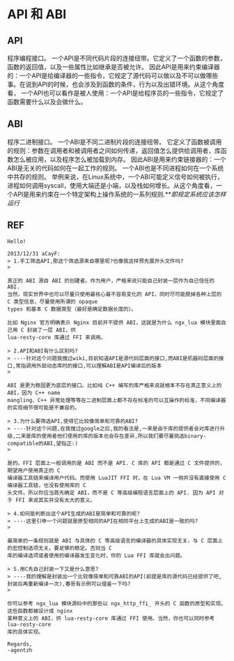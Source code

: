 # API 和 ABI

## API

程序编程接口。 一个API是不同代码片段的连接纽带。它定义了一个函数的参数，函数的返回值，以及一些属性比如继承是否被允许。 因此API是用来约束编译器的：一个API是给编译器的一些指令，它规定了源代码可以做以及不可以做哪些事。在说到API的时候，也会涉及到函数的条件，行为以及出错环境。从这个角度看， 一个API也可以看作是被人使用：一个API是给程序员的一些指令，它规定了函数需要什么以及会做什么。


## ABI

程序二进制接口。 一个ABI是不同二进制片段的连接纽带。 它定义了函数被调用的规则：参数在调用者和被调用者之间如何传递，返回值怎么提供给调用者，库函数怎么被应用，以及程序怎么被加载到内存。 因此ABI是用来约束链接器的：一个ABI是无关的代码如何在一起工作的规则。 一个ABI也是不同进程如何在一个系统中共存的规则。 举例来说，在Linux系统中，一个ABI可能定义信号如何被执行，进程如何调用syscall，使用大端还是小端，以及栈如何增长。从这个角度看，一个API是用来约束在一个特定架构上操作系统的一系列规则.***即规定系统应该怎样运行*


## REF

	Hello! 
	
	2013/12/31 aCayF: 
	> 1.手工筛选API,那这个筛选源来自哪里呢?也像我这样预先展开头文件吗? 
	> 
	
	真正的 ABI 源自 ABI 的创建者。作为用户，严格来说只能自己封装一层作为自己信任的 ABI. 
	当然，现实世界中也可以尽量只使用最核心最不容易变化的 API，同时尽可能脱掉各种上层的 C 类型信息，尽量使用所谓的 opaque 
	types 和基本 C 数据类型（最好是确定数据长度的）。 
	
	比如 Nginx 官方明确表示 Nginx 目前并不提供 ABI，这就是为什么 ngx_lua 模块里面自己用 C 封装了一层 ABI，供 
	lua-resty-core 库通过 FFI 来调用。 
	
	> 2.API和ABI有什么区别吗? 
	> ----针对这个问题我搜过wiki,目前知道API是源代码层面的接口,而ABI是机器码层面的接口,常指调用外部动态库时的接口,可以理解ABI是API编译后的版本 
	> 
	
	ABI 是更为稳固更为底层的接口。比如纯 C++ 编写的库严格来说就根本不存在真正意义上的 ABI，因为 C++ name 
	mangling、C++ 异常处理等等在二进制层面上都不存在标准的可以互操作的标准，不同编译器的实现细节很可能是不兼容的。 
	
	> 3.为什么要筛选API,使得它比较像简单和可靠的ABI? 
	> ----针对这个问题,在我搜过google之后,我的看法是,一来是由于库的提供者会对库进行升级,二来是库的使用者他们使用的库的版本也会存在差异,所以我们要尽量挑选binary-compatible的ABI,望指正:) 
	> 
	
	是的。FFI 层面上一般调用的是 ABI 而不是 API. C 库的 API 都是通过 C 文件提供的，期望用户使用真正的 C 
	编译器工具链来编译用户代码。而使用 LuaJIT FFI 时，在 Lua VM 一侧并没有直接使用 C 编译器工具链，也没有使用库的 C 
	头文件。所以你应当首先确定 ABI，而不是 C 等高级编程语言层面上的 API. 因为 API 对于 FFI 来说其实并没有太大的意义。 
	
	> 4.如何能判断出这个API生成的ABI是简单和可靠的呢? 
	> ----这里引申一个问题就是原型相同的API在相同平台上生成的ABI是一致的吗? 
	> 
	
	最简单的一条规则就是 ABI 与具体的 C 等高级语言的编译器的具体实现无关，与 C 层面上的宏控制选项无关。要足够的稳定。否则当 C 
	库的编译选项或者使用的编译器发生变化时，你的 Lua FFI 库就会出问题。 
	
	> 5.用C先自己封装一下又是什么意思? 
	> ----我的理解是封装出一个比较像简单和可靠ABI的API(前提是库的源代码已经提供了吧,封装后再重新编译一次),春哥有示例可以借鉴一下吗? 
	> 
	
	你可以参考 ngx_lua 模块源码中的那些以 ngx_http_ffi_ 开头的 C 函数的原型和实现。这些函数都被设计成 nginx 
	某种意义上的 ABI，供 lua-resty-core 库通过 FFI 使用。当然，你也可以同时参考 lua-resty-core 
	库的具体实现。 
	
	Regards, 
	-agentzh 
